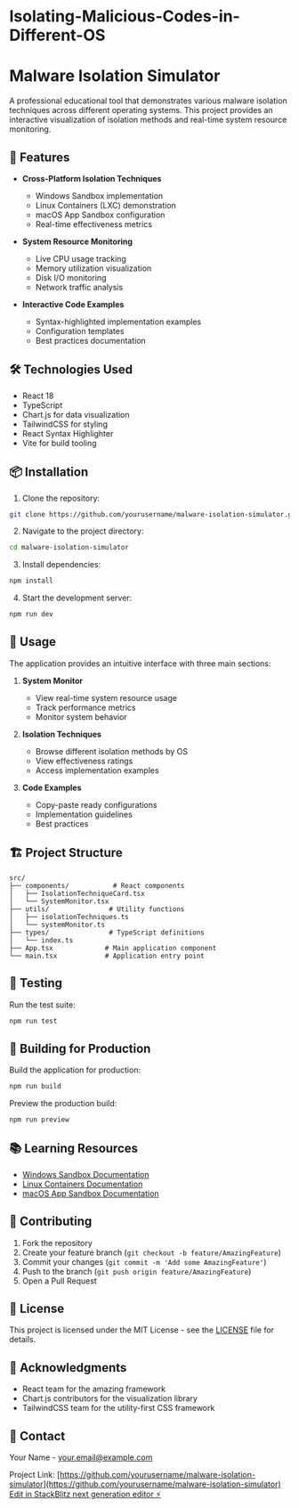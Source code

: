 # Isolating-Malicious-Codes-in-Different-OS
# Malware Isolation Simulator

A professional educational tool that demonstrates various malware isolation techniques across different operating systems. This project provides an interactive visualization of isolation methods and real-time system resource monitoring.

## 🚀 Features

- **Cross-Platform Isolation Techniques**
  - Windows Sandbox implementation
  - Linux Containers (LXC) demonstration
  - macOS App Sandbox configuration
  - Real-time effectiveness metrics

- **System Resource Monitoring**
  - Live CPU usage tracking
  - Memory utilization visualization
  - Disk I/O monitoring
  - Network traffic analysis

- **Interactive Code Examples**
  - Syntax-highlighted implementation examples
  - Configuration templates
  - Best practices documentation

## 🛠️ Technologies Used

- React 18
- TypeScript
- Chart.js for data visualization
- TailwindCSS for styling
- React Syntax Highlighter
- Vite for build tooling

## 📦 Installation

1. Clone the repository:
```bash
git clone https://github.com/yourusername/malware-isolation-simulator.git
```

2. Navigate to the project directory:
```bash
cd malware-isolation-simulator
```

3. Install dependencies:
```bash
npm install
```

4. Start the development server:
```bash
npm run dev
```

## 🔧 Usage

The application provides an intuitive interface with three main sections:

1. **System Monitor**
   - View real-time system resource usage
   - Track performance metrics
   - Monitor system behavior

2. **Isolation Techniques**
   - Browse different isolation methods by OS
   - View effectiveness ratings
   - Access implementation examples

3. **Code Examples**
   - Copy-paste ready configurations
   - Implementation guidelines
   - Best practices

## 🏗️ Project Structure

```
src/
├── components/           # React components
│   ├── IsolationTechniqueCard.tsx
│   └── SystemMonitor.tsx
├── utils/               # Utility functions
│   ├── isolationTechniques.ts
│   └── systemMonitor.ts
├── types/               # TypeScript definitions
│   └── index.ts
├── App.tsx             # Main application component
└── main.tsx            # Application entry point
```

## 🧪 Testing

Run the test suite:

```bash
npm run test
```

## 🚀 Building for Production

Build the application for production:

```bash
npm run build
```

Preview the production build:

```bash
npm run preview
```

## 📚 Learning Resources

- [Windows Sandbox Documentation](https://docs.microsoft.com/en-us/windows/security/threat-protection/windows-sandbox/windows-sandbox-overview)
- [Linux Containers Documentation](https://linuxcontainers.org/lxc/documentation/)
- [macOS App Sandbox Documentation](https://developer.apple.com/documentation/security/app_sandbox)

## 🤝 Contributing

1. Fork the repository
2. Create your feature branch (`git checkout -b feature/AmazingFeature`)
3. Commit your changes (`git commit -m 'Add some AmazingFeature'`)
4. Push to the branch (`git push origin feature/AmazingFeature`)
5. Open a Pull Request

## 📝 License

This project is licensed under the MIT License - see the [LICENSE](LICENSE) file for details.

## 🙏 Acknowledgments

- React team for the amazing framework
- Chart.js contributors for the visualization library
- TailwindCSS team for the utility-first CSS framework

## 📧 Contact

Your Name - your.email@example.com

Project Link: [https://github.com/yourusername/malware-isolation-simulator](https://github.com/yourusername/malware-isolation-simulator)
[Edit in StackBlitz next generation editor ⚡️](https://stackblitz.com/~/github.com/Sammy-05003/Isolating-Malicious-Codes-in-Different-OS)
